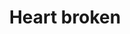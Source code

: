 ---
title: Heart broken
tags: ["heart", "broken", "love", "emotions", "relationship", "heartbreak", "sadness"]
icon: heart-broken
svg: '<svg xmlns="http://www.w3.org/2000/svg" width="24" height="24" fill="none" viewBox="0 0 24 24" stroke-width="1.5" stroke-linecap="round" stroke-linejoin="round" stroke="currentColor"><path d="M7.75 3.5C5.127 3.5 3 5.76 3 8.547 3 14.125 12 20.5 12 20.5s9-6.375 9-11.953C21 5.094 18.873 3.5 16.25 3.5c-1.86 0-3.47 1.136-4.25 2.79-.78-1.654-2.39-2.79-4.25-2.79Z"/><path d="m12.15 6-2 4 4 1-2 3"/></svg>'
---